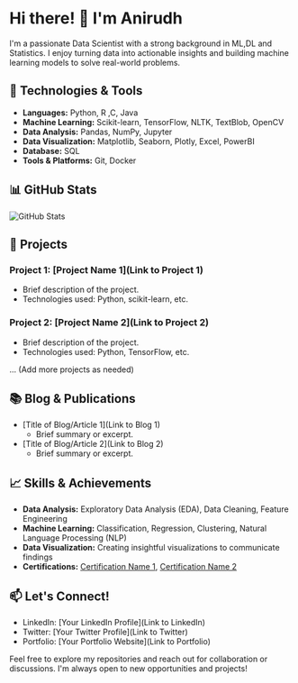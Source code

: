 # Hi there! 👋 I'm Anirudh

I'm a passionate Data Scientist with a strong background in ML,DL and Statistics. I enjoy turning data into actionable insights and building machine learning models to solve real-world problems.

## 🔧 Technologies & Tools

- **Languages:** Python, R ,C, Java
- **Machine Learning:** Scikit-learn, TensorFlow, NLTK, TextBlob, OpenCV 
- **Data Analysis:** Pandas, NumPy, Jupyter
- **Data Visualization:** Matplotlib, Seaborn, Plotly, Excel, PowerBI
- **Database:** SQL
- **Tools & Platforms:** Git, Docker

## 📊 GitHub Stats

![GitHub Stats](https://github-readme-stats.vercel.app/api?username=anirudh6370&show_icons=true&count_private=true&hide=contribs,prs&theme=radical)

## 🚀 Projects

### Project 1: [Project Name 1](Link to Project 1)
- Brief description of the project.
- Technologies used: Python, scikit-learn, etc.

### Project 2: [Project Name 2](Link to Project 2)
- Brief description of the project.
- Technologies used: Python, TensorFlow, etc.

... (Add more projects as needed)

## 📚 Blog & Publications

- [Title of Blog/Article 1](Link to Blog 1)
  - Brief summary or excerpt.
- [Title of Blog/Article 2](Link to Blog 2)
  - Brief summary or excerpt.

## 📈 Skills & Achievements

- **Data Analysis:** Exploratory Data Analysis (EDA), Data Cleaning, Feature Engineering
- **Machine Learning:** Classification, Regression, Clustering, Natural Language Processing (NLP)
- **Data Visualization:** Creating insightful visualizations to communicate findings
- **Certifications:** [Certification Name 1](Link), [Certification Name 2](Link)

## 📫 Let's Connect!

- LinkedIn: [Your LinkedIn Profile](Link to LinkedIn)
- Twitter: [Your Twitter Profile](Link to Twitter)
- Portfolio: [Your Portfolio Website](Link to Portfolio)

Feel free to explore my repositories and reach out for collaboration or discussions. I'm always open to new opportunities and projects!



